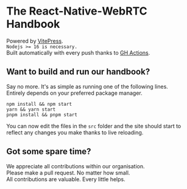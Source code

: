 # The React-Native-WebRTC Handbook

Powered by [VitePress](https://vitepress.vuejs.org/).  
`Nodejs >= 16 is necessary.`  
Built automatically with every push thanks to [GH Actions](https://github.com/react-native-webrtc/handbook/blob/master/.github/workflows/gh-pages.yml).  

## Want to build and run our handbook?

Say no more. It's as simple as running one of the following lines.  
Entirely depends on your preferred package manager.

```
npm install && npm start
yarn && yarn start
pnpm install && pnpm start
```

You can now edit the files in the `src` folder and the site should start to reflect any changes you make thanks to live reloading.

## Got some spare time?

We appreciate all contributions within our organisation.  
Please make a pull request. No matter how small.  
All contributions are valuable. Every little helps.
